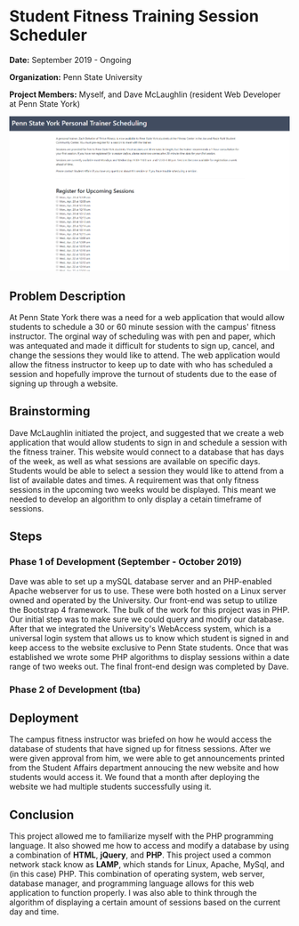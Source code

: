 # Student Fitness Training Session Scheduler
**Date:**  September 2019 - Ongoing

**Organization:** Penn State University

**Project Members:** Myself, and Dave McLaughlin (resident Web Developer at Penn State York)

![](https://github.com/alexkoontz/student-fitness-session-scheduler/blob/master/rdme_src/fitness_site_1.png)

## Problem Description
At Penn State York there was a need for a web application that would allow students to schedule a 30 or 60 minute session with the campus' fitness instructor.  The orginal way of scheduling was with pen and paper, which was antequated and made it difficult for students to sign up, cancel, and change the sessions they would like to attend.  The web application would allow the fitness instructor to keep up to date with who has scheduled a session and hopefully improve the turnout of students due to the ease of signing up through a website.

## Brainstorming
Dave McLaughlin initiated the project, and suggested that we create a web application that would allow students to sign in and schedule a session with the fitness trainer.  This website would connect to a database that has days of the week, as well as what sessions are available on specific days.  Students would be able to select a session they would like to attend from a list of available dates and times.  A requirement was that only fitness sessions in the upcoming two weeks would be displayed.  This meant we needed to develop an algorithm to only display a cetain timeframe of sessions.

## Steps

### Phase 1 of Development (September - October 2019)

Dave was able to set up a mySQL database server and an PHP-enabled Apache webserver for us to use.  These were both hosted on a Linux server owned and operated by the University.  Our front-end was setup to utilize the Bootstrap 4 framework.  The bulk of the work for this project was in PHP.  Our initial step was to make sure we could query and modify our database.  After that we integrated the University's WebAccess system, which is a universal login system that allows us to know which student is signed in and keep access to the website exclusive to Penn State students.  Once that was established we wrote some PHP algorithms to display sessions within a date range of two weeks out.  The final front-end design was completed by Dave.  

### Phase 2 of Development (tba)

## Deployment

The campus fitness instructor was briefed on how he would access the database of students that have signed up for fitness sessions.  After we were given approval from him, we were able to get announcements printed from the Student Affairs department annoucing the new website and how students would access it.  We found that a month after deploying the website we had multiple students successfully using it.

## Conclusion
This project allowed me to familiarize myself with the PHP programming language.  It also showed me how to access and modify a database by using a combination of **HTML**, **jQuery**, and **PHP**.  This project used a common network stack know as **LAMP**, which stands for Linux, Apache, MySql, and (in this case) PHP.  This combination of operating system, web server, database manager, and programming language allows for this web application to function properly.  I was also able to think through the algorithm of displaying a certain amount of sessions based on the current day and time.  
